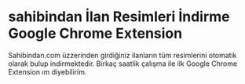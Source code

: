 # sahibindan İlan Resimleri İndirme Google Chrome Extension

Sahibindan.com üzzerinden girdiğiniz ilanların tüm resimlerini otomatik olarak bulup indirmektedir. Birkaç saatlik çalışma ile ilk Google Chrome Extension ım diyebilirim.
